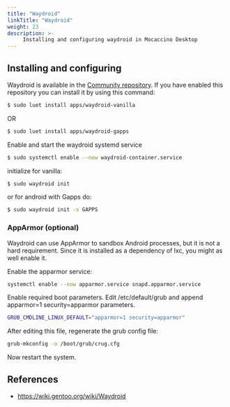 ```yaml
---
title: "Waydroid"
linkTitle: "Waydroid"
weight: 23
description: >-
     Installing and configuring waydroid in Mocaccino Desktop
---
```


## Installing and configuring

Waydroid is available in the [Community repository](https://github.com/mocaccinoOS/community-repository?tab=readme-ov-file#-community-repository). If you have enabled this repository you can install it by using this command:

```bash
$ sudo luet install apps/waydroid-vanilla
```
OR

```bash
$ sudo luet install apps/waydroid-gapps
```

Enable and start the waydroid systemd service
```bash
$ sudo systemctl enable --now waydroid-container.service
```
initialize for vanilla: 
```bash
$ sudo waydroid init
```
or for android with Gapps do:
```bash
$ sudo waydroid init -s GAPPS
```

### AppArmor (optional)

Waydroid can use AppArmor to sandbox Android processes, but it is not a hard requirement.
Since it is installed as a dependency of lxc, you might as well enable it.

Enable the apparmor service:

```bash
systemctl enable --now apparmor.service snapd.apparmor.service
```

Enable required boot parameters. Edit /etc/default/grub and append apparmor=1 security=apparmor parameters.

```bash
GRUB_CMDLINE_LINUX_DEFAULT="apparmor=1 security=apparmor"
```
After editing this file, regenerate the grub config file:

```bash
grub-mkconfig -o /boot/grub/crug.cfg
```
Now restart the system.

## References

- https://wiki.gentoo.org/wiki/Waydroid
